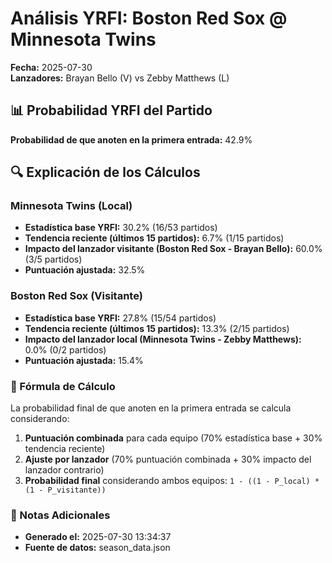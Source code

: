 # Análisis YRFI: Boston Red Sox @ Minnesota Twins

**Fecha:** 2025-07-30  
**Lanzadores:** Brayan Bello (V) vs Zebby Matthews (L)

## 📊 Probabilidad YRFI del Partido

**Probabilidad de que anoten en la primera entrada:** 42.9%

## 🔍 Explicación de los Cálculos

### Minnesota Twins (Local)
- **Estadística base YRFI:** 30.2% (16/53 partidos)
- **Tendencia reciente (últimos 15 partidos):** 6.7% (1/15 partidos)
- **Impacto del lanzador visitante (Boston Red Sox - Brayan Bello):** 60.0% (3/5 partidos)
- **Puntuación ajustada:** 32.5%

### Boston Red Sox (Visitante)
- **Estadística base YRFI:** 27.8% (15/54 partidos)
- **Tendencia reciente (últimos 15 partidos):** 13.3% (2/15 partidos)
- **Impacto del lanzador local (Minnesota Twins - Zebby Matthews):** 0.0% (0/2 partidos)
- **Puntuación ajustada:** 15.4%

### 📝 Fórmula de Cálculo

La probabilidad final de que anoten en la primera entrada se calcula considerando:
1. **Puntuación combinada** para cada equipo (70% estadística base + 30% tendencia reciente)
2. **Ajuste por lanzador** (70% puntuación combinada + 30% impacto del lanzador contrario)
3. **Probabilidad final** considerando ambos equipos: `1 - ((1 - P_local) * (1 - P_visitante))`

### 📌 Notas Adicionales

- **Generado el:** 2025-07-30 13:34:37
- **Fuente de datos:** season_data.json
